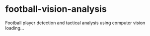 # football-vision-analysis
Football player detection and tactical analysis using computer vision
loading...
